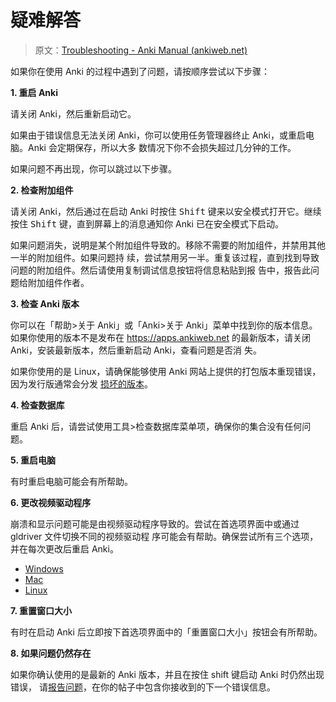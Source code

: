 # 疑难解答

> 原文：[Troubleshooting - Anki Manual (ankiweb.net)](https://docs.ankiweb.net/troubleshooting.html)

如果你在使用 Anki 的过程中遇到了问题，请按顺序尝试以下步骤：

**1. 重启 Anki**

请关闭 Anki，然后重新启动它。

如果由于错误信息无法关闭 Anki，你可以使用任务管理器终止 Anki，或重启电脑。Anki 会定期保存，所以大多
数情况下你不会损失超过几分钟的工作。

如果问题不再出现，你可以跳过以下步骤。

**2. 检查附加组件**

请关闭 Anki，然后通过在启动 Anki 时按住 <kbd>Shift</kbd> 键来以安全模式打开它。继续按住
<kbd>Shift</kbd> 键，直到屏幕上的消息通知你 Anki 已在安全模式下启动。

如果问题消失，说明是某个附加组件导致的。移除不需要的附加组件，并禁用其他一半的附加组件。如果问题持
续，尝试禁用另一半。重复该过程，直到找到导致问题的附加组件。然后请使用复制调试信息按钮将信息粘贴到报
告中，报告此问题给附加组件作者。

**3. 检查 Anki 版本**

你可以在「帮助>关于 Anki」或「Anki>关于 Anki」菜单中找到你的版本信息。如果你使用的版本不是发布在
<https://apps.ankiweb.net> 的最新版本，请关闭 Anki，安装最新版本，然后重新启动 Anki，查看问题是否消
失。

如果你使用的是 Linux，请确保能够使用 Anki 网站上提供的打包版本重现错误，因为发行版通常会分发
[损坏的版本](https://anki.tenderapp.com/kb/anki-ecosystem/third-party-linux-packages-and-source-builds-are-not-supported)。

**4. 检查数据库**

重启 Anki 后，请尝试使用工具>检查数据库菜单项，确保你的集合没有任何问题。

**5. 重启电脑**

有时重启电脑可能会有所帮助。

**6. 更改视频驱动程序**

崩溃和显示问题可能是由视频驱动程序导致的。尝试在首选项界面中或通过 gldriver 文件切换不同的视频驱动程
序可能会有帮助。确保尝试所有三个选项，并在每次更改后重启 Anki。

- [Windows](https://docs.ankiweb.net/platform/windows/display-issues.html)
- [Mac](https://docs.ankiweb.net/platform/mac/display-issues.html)
- [Linux](https://docs.ankiweb.net/platform/linux/display-issues.html)

**7. 重置窗口大小**

有时在启动 Anki 后立即按下首选项界面中的「重置窗口大小」按钮会有所帮助。

**8. 如果问题仍然存在**

如果你确认使用的是最新的 Anki 版本，并且在按住 shift 键启动 Anki 时仍然出现错误，
请[报告问题](./getting-help.md)，在你的帖子中包含你接收到的下一个错误信息。
